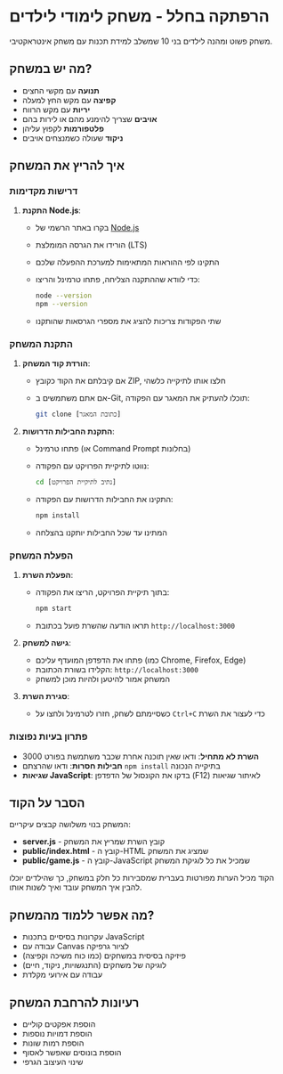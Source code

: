 # הרפתקה בחלל - משחק לימודי לילדים

משחק פשוט ומהנה לילדים בני 10 שמשלב למידת תכנות עם משחק אינטראקטיבי.

## מה יש במשחק?

- **תנועה** עם מקשי החצים
- **קפיצה** עם מקש החץ למעלה
- **יריות** עם מקש הרווח
- **אויבים** שצריך להימנע מהם או לירות בהם
- **פלטפורמות** לקפוץ עליהן
- **ניקוד** שעולה כשמנצחים אויבים

## איך להריץ את המשחק

### דרישות מקדימות

1. **התקנת Node.js**:
   - בקרו באתר הרשמי של [Node.js](https://nodejs.org/)
   - הורידו את הגרסה המומלצת (LTS)
   - התקינו לפי ההוראות המתאימות למערכת ההפעלה שלכם
   - כדי לוודא שההתקנה הצליחה, פתחו טרמינל והריצו:

     ```bash
     node --version
     npm --version
     ```

   - שתי הפקודות צריכות להציג את מספרי הגרסאות שהותקנו

### התקנת המשחק

1. **הורדת קוד המשחק**:
   - אם קיבלתם את הקוד כקובץ ZIP, חלצו אותו לתיקייה כלשהי
   - אם אתם משתמשים ב-Git, תוכלו להעתיק את המאגר עם הפקודה:

     ```bash
     git clone [כתובת המאגר]
     ```

2. **התקנת החבילות הדרושות**:
   - פתחו טרמינל (או Command Prompt בחלונות)
   - נווטו לתיקיית הפרויקט עם הפקודה:

     ```bash
     cd [נתיב לתיקיית הפרויקט]
     ```

   - התקינו את החבילות הדרושות עם הפקודה:

     ```bash
     npm install
     ```

   - המתינו עד שכל החבילות יותקנו בהצלחה

### הפעלת המשחק

1. **הפעלת השרת**:
   - בתוך תיקיית הפרויקט, הריצו את הפקודה:

     ```bash
     npm start
     ```

   - תראו הודעה שהשרת פועל בכתובת `http://localhost:3000`

2. **גישה למשחק**:
   - פתחו את הדפדפן המועדף עליכם (כמו Chrome, Firefox, Edge)
   - הקלידו בשורת הכתובת: `http://localhost:3000`
   - המשחק אמור להיטען ולהיות מוכן למשחק

3. **סגירת השרת**:
   - כשסיימתם לשחק, חזרו לטרמינל ולחצו על `Ctrl+C` כדי לעצור את השרת

### פתרון בעיות נפוצות

- **השרת לא מתחיל**: ודאו שאין תוכנה אחרת שכבר משתמשת בפורט 3000
- **חבילות חסרות**: ודאו שהרצתם `npm install` בתיקייה הנכונה
- **שגיאות JavaScript**: בדקו את הקונסול של הדפדפן (F12) לאיתור שגיאות

## הסבר על הקוד

המשחק בנוי משלושה קבצים עיקריים:

- **server.js** - קובץ השרת שמריץ את המשחק
- **public/index.html** - קובץ ה-HTML שמציג את המשחק
- **public/game.js** - קובץ ה-JavaScript שמכיל את כל לוגיקת המשחק

הקוד מכיל הערות מפורטות בעברית שמסבירות כל חלק במשחק, כך שהילדים יוכלו להבין איך המשחק עובד ואיך לשנות אותו.

## מה אפשר ללמוד מהמשחק?

- עקרונות בסיסיים בתכנות JavaScript
- עבודה עם Canvas לציור גרפיקה
- פיזיקה בסיסית במשחקים (כמו כוח משיכה וקפיצה)
- לוגיקה של משחקים (התנגשויות, ניקוד, חיים)
- עבודה עם אירועי מקלדת

## רעיונות להרחבת המשחק

- הוספת אפקטים קוליים
- הוספת דמויות נוספות
- הוספת רמות שונות
- הוספת בונוסים שאפשר לאסוף
- שינוי העיצוב הגרפי
